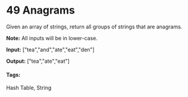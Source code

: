 # 49 Anagrams

Given an array of strings, return all groups of strings that are anagrams.

**Note:** All inputs will be in lower-case.

**Input:** ["tea","and","ate","eat","den"]

**Output:** ["tea","ate","eat"]

#### Tags:
Hash Table, String